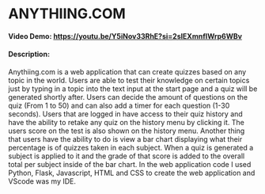 # ANYTHIING.COM
#### Video Demo:  https://youtu.be/Y5iNov33RhE?si=2slEXmnfIWrp6WBv
#### Description: 
Anythiing.com is a web application that can create quizzes based on any topic in the world. Users are able to test their knowledge on certain topics just by typing in a topic into the text input at the start page and a quiz will be generated shortly after. Users can decide the amount of questions on the quiz (From 1 to 50) and can also add a timer for each question (1-30 seconds). Users that are logged in have access to their quiz history and have the ability to retake any quiz on the history menu by clicking it. The users score on the test is also shown on the history menu. Another thing that users have the ability to do is view a bar chart displaying what their percentage is of quizzes taken in each subject. When a quiz is generated a subject is applied to it and the grade of that score is added to the overall total per subject inside of the bar chart. In the web application code I used Python, Flask, Javascript, HTML and CSS to create the web application and VScode was my IDE. 